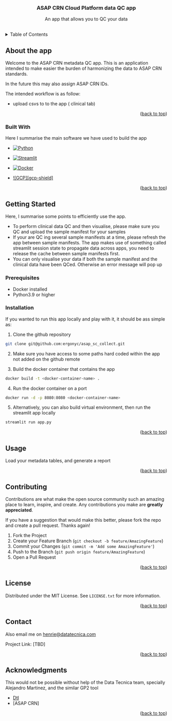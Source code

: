 <a name="readme-top"></a>

<!-- PROJECT SHIELDS -->
<!--
*** I'm using markdown "reference style" links for readability.
*** Reference links are enclosed in brackets [ ] instead of parentheses ( ).
*** See the bottom of this document for the declaration of the reference variables
*** for contributors-url, forks-url, etc. This is an optional, concise syntax you may use.
*** https://www.markdownguide.org/basic-syntax/#reference-style-links
-->

<!-- PROJECT LOGO -->
<br />
<div align="center">

  <h3 align="center">ASAP CRN Cloud Platform data QC app</h3>

  <p align="center">
    An app that allows you to QC your data
    <br />
    <br />
  </p>
</div>



<!-- TABLE OF CONTENTS -->
<details>
  <summary>Table of Contents</summary>
  <ol>
    <li>
      <a href="#about-the-app">About the app</a>
      <ul>
        <li><a href="#built-with">Built With</a></li>
      </ul>
    </li>
    <li>
      <a href="#getting-started">Getting Started</a>
      <ul>
        <li><a href="#prerequisites">Prerequisites</a></li>
        <li><a href="#installation">Installation</a></li>
      </ul>
    </li>
    <li><a href="#usage">Usage</a></li>
    <li><a href="#contact">Contact</a></li>
    <li><a href="#acknowledgments">Acknowledgments</a></li>
  </ol>
</details>


<!-- ABOUT THE PROJECT -->
## About the app

Welcome to the ASAP CRN metadata QC app. This is an application intended to make easier the burden of harmonizing the data to ASAP CRN standards. 

In the future this may also  assign ASAP CRN IDs.


The intended workflow is as follow:
* upload csvs to to the app ( clinical tab)

<p align="right">(<a href="#readme-top">back to top</a>)</p>



### Built With

Here I summarise the main software we have used to build the app


* [![Python][py-shield]][python-url]

* [![Streamlit][st-shield]][st-url]

* [![Docker][do-shield]][do-url]

* [![GCP][gcp-shield]][gcp-url]




<p align="right">(<a href="#readme-top">back to top</a>)</p>


<!-- GETTING STARTED -->
## Getting Started

Here, I summarise some points to efficiently use the app.
* To perform clinical data QC and then visualise, please make sure you QC and upload the sample manifest for your samples
* If your are QC ing several sample manifests at a time, please refresh the app between sample manifests. The  app makes use of something called streamlit session state to propagate data across apps, you need to release the cache between sample manifests first.
* You can only visualise your data if both the sample manifest and the clinical data have been QCed. Otherwise an error message will pop up


### Prerequisites

* Docker installed
* Python3.9 or higher


### Installation 

If you wanted to run this app locally and play with it, it should be ass simple as:

1. Clone the github repository

```bash
git clone git@github.com:ergonyc/asap_sc_collect.git 
```

2. Make sure you have access to some paths hard coded within the app not added on the github remote

3. Build the docker container that contains the app

```bash
docker build -t <docker-container-name> .
```

4. Run the docker container on a port

```bash
docker run -d -p 8080:8080 <docker-container-name>
```

5. Alternatively, you can also build virtual environment, then run the streamlit app locally

```bash
streamlit run app.py

```




<p align="right">(<a href="#readme-top">back to top</a>)</p>



<!-- USAGE EXAMPLES -->
## Usage

Load your metadata tables, and generate a report

<p align="right">(<a href="#readme-top">back to top</a>)</p>



<!-- CONTRIBUTING -->
## Contributing

Contributions are what make the open source community such an amazing place to learn, inspire, and create. Any contributions you make are **greatly appreciated**.

If you have a suggestion that would make this better, please fork the repo and create a pull request.
Thanks again!

1. Fork the Project
2. Create your Feature Branch (`git checkout -b feature/AmazingFeature`)
3. Commit your Changes (`git commit -m 'Add some AmazingFeature'`)
4. Push to the Branch (`git push origin feature/AmazingFeature`)
5. Open a Pull Request

<p align="right">(<a href="#readme-top">back to top</a>)</p>



<!-- LICENSE -->
## License

Distributed under the MIT License. See `LICENSE.txt` for more information.

<p align="right">(<a href="#readme-top">back to top</a>)</p>



<!-- CONTACT -->
## Contact

Also email me on henrie@datatecnica.com

Project Link: [TBD]

<p align="right">(<a href="#readme-top">back to top</a>)</p>



<!-- ACKNOWLEDGMENTS -->
## Acknowledgments

This would not be possible without help of the Data Tecnica team, specially Alejandro Martinez, and the similar GP2 tool 
* [DtI](https://www.datatecnica.com/)
* [ASAP CRN]

<p align="right">(<a href="#readme-top">back to top</a>)</p>



<!-- MARKDOWN LINKS & IMAGES -->
<!-- https://www.markdownguide.org/basic-syntax/#reference-style-links -->
[do-shield]: https://img.shields.io/badge/docker-%230db7ed.svg?style=for-the-badge&logo=docker&logoColor=white
[do-url]: https://www.docker.com/
[st-shield]: https://user-images.githubusercontent.com/7164864/217935870-c0bc60a3-6fc0-4047-b011-7b4c59488c91.png
[st-url]: https://streamlit.io/
[py-shield]: https://img.shields.io/badge/python-3670A0?style=for-the-badge&logo=python&logoColor=ffdd54
[python-url]: https://www.python.org/
[gcp-url]: https://cloud.google.com/?hl=en
